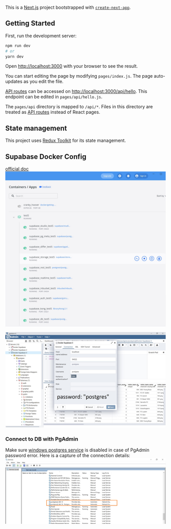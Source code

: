 This is a [Next.js](https://nextjs.org/) project bootstrapped with [`create-next-app`](https://github.com/vercel/next.js/tree/canary/packages/create-next-app).

## Getting Started

First, run the development server:

```bash
npm run dev
# or
yarn dev
```

Open [http://localhost:3000](http://localhost:3000) with your browser to see the result.

You can start editing the page by modifying `pages/index.js`. The page auto-updates as you edit the file.

[API routes](https://nextjs.org/docs/api-routes/introduction) can be accessed on [http://localhost:3000/api/hello](http://localhost:3000/api/hello). This endpoint can be edited in `pages/api/hello.js`.

The `pages/api` directory is mapped to `/api/*`. Files in this directory are treated as [API routes](https://nextjs.org/docs/api-routes/introduction) instead of React pages.

## State management

This project uses [Redux Toolkit](https://redux-toolkit.js.org/usage/usage-with-typescript) for its state management.

## Supabase Docker Config

[official doc](https://supabase.com/docs/guides/local-development)
![supabase_local_development_docker](public/supabase_local_development_docker.jpg)

![supabase_pgadmin_connection_config](public/supabase_pgadmin_connection_config.jpg)

### Connect to DB with PgAdmin
Make sure [windows postgres service](https://github.com/sameersbn/docker-postgresql/issues/112) is disabled in case of PgAdmin password error. Here is a capture of the connection details:
![disable_windows_postgres_service](public/disable_windows_postgres_service.jpg)